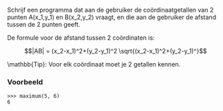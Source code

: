 Schrijf een programma dat aan de gebruiker de coördinaatgetallen van 2 punten A(x_1,y_1) en B(x_2,y_2) vraagt, en die aan de gebruiker de afstand tussen de 2 punten geeft. 

De formule voor de afstand tussen 2 coördinaten is:

$$|AB| = (x_2-x_1)^2+(y_2-y_1)^2 \sqrt{(x_2-x_1)^2+(y_2-y_1)^}$$

\mathbb{Tip}: Voor elk coördinaat moet je 2 getallen kennen.

### Voorbeeld

```console?lang=python&prompt=>>>
>>> maximum(5, 6)
6
```
